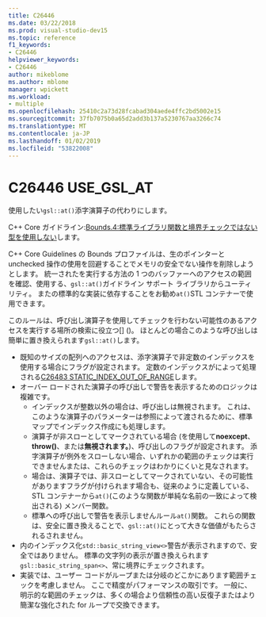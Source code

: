 ```yaml
---
title: C26446
ms.date: 03/22/2018
ms.prod: visual-studio-dev15
ms.topic: reference
f1_keywords:
- C26446
helpviewer_keywords:
- C26446
author: mikeblome
ms.author: mblome
manager: wpickett
ms.workload:
- multiple
ms.openlocfilehash: 25410c2a73d28fcabad304aede4ffc2bd5002e15
ms.sourcegitcommit: 37fb7075b0a65d2add3b137a5230767aa3266c74
ms.translationtype: MT
ms.contentlocale: ja-JP
ms.lasthandoff: 01/02/2019
ms.locfileid: "53822008"
---
```

# <a name="c26446-usegslat"></a>C26446 USE_GSL_AT

使用したい`gsl::at()`添字演算子の代わりにします。

C++ Core ガイドライン:[Bounds.4:標準ライブラリ関数と境界チェックではない型を使用しない](https://github.com/isocpp/CppCoreGuidelines/blob/master/CppCoreGuidelines.md#probounds-bounds-safety-profile)します。

C++ Core Guidelines の Bounds プロファイルは、生のポインターと unchecked 操作の使用を回避することでメモリの安全でない操作を削除しようとします。 統一されたを実行する方法の 1 つのバッファーへのアクセスの範囲を確認、使用する、`gsl::at()`ガイドライン サポート ライブラリからユーティリティ。 またの標準的な実装に依存することをお勧め`at()`STL コンテナーで使用できます。

このルールは、呼び出し演算子を使用してチェックを行わない可能性のあるアクセスを実行する場所の検索に役立つ\[] ()。 ほとんどの場合このような呼び出しは簡単に置き換えられます`gsl::at()`します。


- 既知のサイズの配列へのアクセスは、添字演算子で非定数のインデックスを使用する場合にフラグが設定されます。 定数のインデックスがによって処理される[C26483 STATIC_INDEX_OUT_OF_RANGE](c26483.md)します。
- オーバー ロードされた演算子の呼び出しで警告を表示するためのロジックは複雑です。
  - インデックスが整数以外の場合は、呼び出しは無視されます。 これは、このような演算子のパラメーターは参照によって渡されるために、標準マップでインデックス作成にも処理します。
  - 演算子が非スローとしてマークされている場合 (を使用して**noexcept**、 **throw()**、または**無視されます。**)、呼び出しのフラグが設定されます。 添字演算子が例外をスローしない場合、いずれかの範囲のチェックは実行できませんまたは、これらのチェックはわかりにくいと見なされます。
  - 場合は、演算子では、非スローとしてマークされていない、その可能性がありますフラグが付けられます場合も、従来のように定義している、STL コンテナーから`at()`(このような関数が単純な名前の一致によって検出される) メンバー関数。
  - 標準への呼び出しで警告を表示しませんルール`at()`関数。 これらの関数は、安全に置き換えることで、`gsl::at()`にとって大きな価値がもたらされるされません。
- 内のインデックス化`std::basic_string_view<>`警告が表示されますので、安全ではありません。 標準の文字列の表示が置き換えられます`gsl::basic_string_span<>`、常に境界にチェックされます。
- 実装では、ユーザー コードがループまたは分岐のどこかにあります範囲チェックを考慮しません。 ここで精度がパフォーマンスの取引です。 一般に、明示的な範囲のチェックは、多くの場合より信頼性の高い反復子またはより簡潔な強化された for ループで交換できます。
